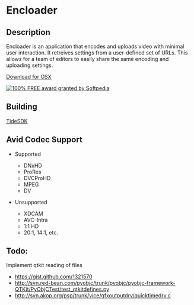 # Encloader

## Description

Encloader is an application that encodes and uploads video with minimal user
interaction.  It retreives settings from a user-defined set of URLs.  This 
allows for a team of editors to easily share the same encoding and uploading
settings.

[Download for OSX](http://s3.amazonaws.com/rr_media/encloader/Encloader.dmg)

<a href="http://mac.softpedia.com/get/Video/Encloader.shtml"><img src="http://mac.softpedia.com/base_img/softpedia_free_award_f.gif" alt="100% FREE award granted by Softpedia" /></a>

## Building

[TideSDK](http://www.tidesdk.org/)

## Avid Codec Support

* Supported
  * DNxHD
  * ProRes
  * DVCProHD
  * MPEG
  * DV

* Unsupported
  * XDCAM
  * AVC-Intra
  * 1:1 HD
  * 20:1, 14:1, etc.

## Todo:

Implement qtkit reading of files

* <https://gist.github.com/1321570>
* <http://svn.red-bean.com/pyobjc/trunk/pyobjc/pyobjc-framework-QTKit/PyObjCTest/test_qtkitdefines.py>
* <http://svn.akop.org/psp/trunk/vice/gfxoutputdrv/quicktimedrv.c>

